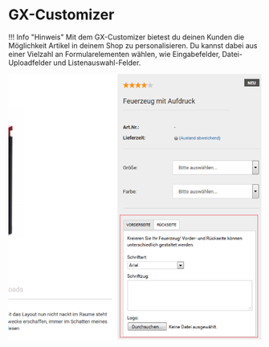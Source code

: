 # GX-Customizer 

!!! Info "Hinweis"
	 Mit dem GX-Customizer bietest du deinen Kunden die Möglichkeit Artikel in deinem Shop zu personalisieren. Du kannst dabei aus einer Vielzahl an Formularelementen wählen, wie Eingabefelder, Datei-Uploadfelder und Listenauswahl-Felder.

![](Bilder/Abb091_GX-CustomizerInDerShopansicht_.png "GX-Customizer in der Shopansicht")

  

  

  




